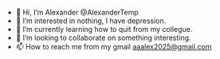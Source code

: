 - 👋 Hi, I’m Alexander @AlexanderTemp
- 👀 I’m interested in nothing, I have depression.
- 🌱 I’m currently learning how to quit from my collegue.
- 💞️ I’m looking to collaborate on something interesting.
- 📫 How to reach me from my gmail aaalex2025@gmail.com

<!---
AlexanderTemp/AlexanderTemp is a ✨ special ✨ repository because its `README.md` (this file) appears on your GitHub profile.
You can click the Preview link to take a look at your changes.
--->
